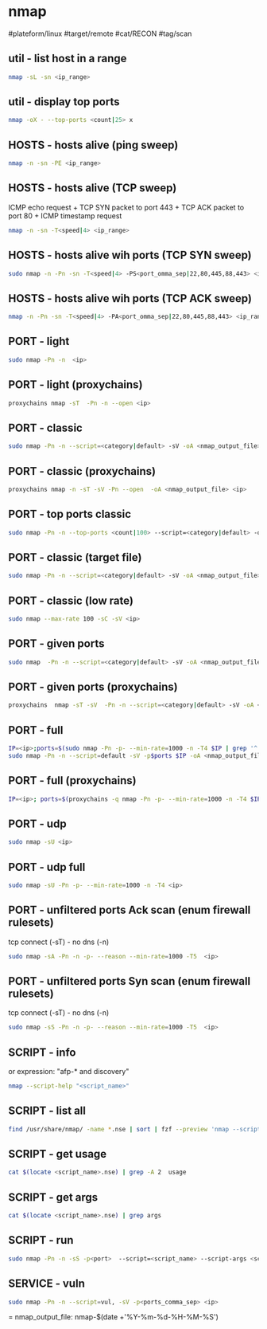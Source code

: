 # nmap

#plateform/linux #target/remote #cat/RECON #tag/scan

## util - list host in a range
```bash
nmap -sL -sn <ip_range>
```

## util - display top ports
```bash
nmap -oX - --top-ports <count|25> x
```

## HOSTS - hosts alive (ping sweep)
```bash
nmap -n -sn -PE <ip_range>
```

## HOSTS - hosts alive (TCP sweep)
ICMP echo request + TCP SYN packet to port 443 + TCP ACK packet to port 80 + ICMP timestamp request
```bash
nmap -n -sn -T<speed|4> <ip_range>
```

## HOSTS - hosts alive wih ports (TCP SYN sweep)
```bash
sudo nmap -n -Pn -sn -T<speed|4> -PS<port_omma_sep|22,80,445,88,443> <ip_range>
```

## HOSTS - hosts alive wih ports  (TCP ACK sweep)
```bash
nmap -n -Pn -sn -T<speed|4> -PA<port_omma_sep|22,80,445,88,443> <ip_range>
```

## PORT - light
```bash
sudo nmap -Pn -n  <ip>
```

## PORT - light (proxychains)
```bash
proxychains nmap -sT  -Pn -n --open <ip>
```

## PORT - classic
```bash
sudo nmap -Pn -n --script=<category|default> -sV -oA <nmap_output_file> <ip>
```

## PORT - classic (proxychains)
```bash
proxychains nmap -n -sT -sV -Pn --open  -oA <nmap_output_file> <ip>
```

## PORT - top ports classic 
```bash
sudo nmap -Pn -n --top-ports <count|100> --script=<category|default> -oA <nmap_output_file> -sV <ip>
```


## PORT - classic (target file)
```bash
sudo nmap -Pn -n --script=<category|default> -sV -oA <nmap_output_file> -iL <targets_file>
```

## PORT - classic (low rate)
```bash
sudo nmap --max-rate 100 -sC -sV <ip>
```

## PORT - given ports
```bash
sudo nmap  -Pn -n --script=<category|default> -sV -oA <nmap_output_file> -p<ports_comma_sep> --open <ip>
```

## PORT - given ports (proxychains)
```bash
proxychains  nmap -sT -sV  -Pn -n --script=<category|default> -sV -oA <nmap_output_file> -p<ports_comma_sep> --open <ip>
```

## PORT - full
```bash
IP=<ip>;ports=$(sudo nmap -Pn -p- --min-rate=1000 -n -T4 $IP | grep '^[0-9]' | cut -d '/' -f 1 | tr '\n' ',' | sed s/,$//);
sudo nmap -Pn -n --script=default -sV -p$ports $IP -oA <nmap_output_file> --reason
```

## PORT - full (proxychains)
```bash
IP=<ip>; ports=$(proxychains -q nmap -Pn -p- --min-rate=1000 -n -T4 $IP | grep '^[0-9]' | cut -d '/' -f 1 | tr '\n' ',' | sed s/,$//); proxychains -q nmap -Pn -n --script=default -sV -p$ports $IP -oA <nmap_output_file> --reason
```

## PORT - udp
```bash
sudo nmap -sU <ip>
```

## PORT - udp full
```bash
sudo nmap -sU -Pn -p- --min-rate=1000 -n -T4 <ip>
```

## PORT - unfiltered ports Ack scan (enum firewall rulesets) 
tcp connect (-sT) - no dns (-n)
```bash
sudo nmap -sA -Pn -n -p- --reason --min-rate=1000 -T5  <ip>
```

## PORT -  unfiltered ports Syn scan (enum firewall rulesets) 
tcp connect (-sT) - no dns (-n)
```bash
sudo nmap -sS -Pn -n -p- --reason --min-rate=1000 -T5  <ip>
```

## SCRIPT - info
or expression: "afp-* and discovery"
```bash
nmap --script-help "<script_name>"
```

## SCRIPT - list all
```bash
find /usr/share/nmap/ -name *.nse | sort | fzf --preview 'nmap --script-help {}'
```

## SCRIPT - get usage
```bash
cat $(locate <script_name>.nse) | grep -A 2  usage
```

## SCRIPT - get args
```bash
cat $(locate <script_name>.nse) | grep args
```

## SCRIPT - run
```bash 
sudo nmap -Pn -n -sS -p<port>  --script=<script_name> --script-args <script_arg>=<value> <ip>  
```


## SERVICE - vuln
```bash
sudo nmap -Pn -n --script=vul, -sV -p<ports_comma_sep> <ip>
```






= nmap_output_file: nmap-$(date +'%Y-%m-%d-%H-%M-%S')